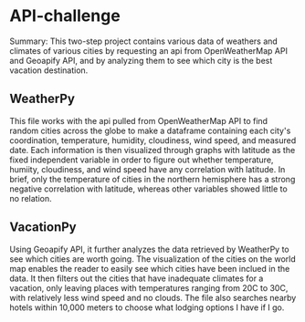 # API-challenge
Summary: This two-step project contains various data of weathers and climates of various cities by requesting an api from OpenWeatherMap API and Geoapify API, and by analyzing them to see which city is the best vacation destination. 

## WeatherPy
This file works with the api pulled from OpenWeatherMap API to find random cities across the globe to make a dataframe containing each city's coordination, temperature, humidity, cloudiness, wind speed, and measured date. Each information is then visualized through graphs with latitude as the fixed independent variable in order to figure out whether temperature, humiity, cloudiness, and wind speed have any correlation with latitude. In brief, only the temperature of cities in the northern hemisphere has a strong negative correlation with latitude, whereas other variables showed little to no relation.

## VacationPy
Using Geoapify API, it further analyzes the data retrieved by WeatherPy to see which cities are worth going. The visualization of the cities on the world map enables the reader to easily see which cities have been inclued in the data. It then filters out the cities that have inadequate climates for a vacation, only leaving places with temperatures ranging from 20C to 30C, with relatively less wind speed and no clouds. The file also searches nearby hotels within 10,000 meters to choose what lodging options I have if I go.
